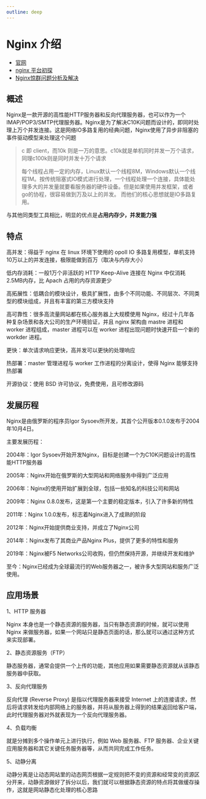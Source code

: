 ```yaml
---
outline: deep
---
```


# Nginx 介绍

- [官网](https://nginx.org/)
- [nginx 平台初探](https://tengine.taobao.org/book/chapter_02.html?eqid=fb38a23b000a898800000002646c7aa4)
- [Nginx惊群问题分析及解决](https://blog.csdn.net/WuDan_1112/article/details/126147231)



## 概述

Nginx是一款开源的高性能HTTP服务器和反向代理服务器，也可以作为一个IMAP/POP3/SMTP代理服务器。Nginx是为了解决C10K问题而设计的，即同时处理上万个并发连接。这是网络IO多路复用的经典问题，Nginx使用了异步非阻塞的事件驱动模型来处理这个问题

> c 即 client，而10k 则是一万的意思。c10k就是单机同时并发一万个请求，同理c100k则是同时并发十万个请求
>
> 每个线程占用一定的内存，Linux默认一个线程8M，Windows默认一个线程1M。按传统阻塞式IO模式进行处理，一个线程处理一个连接，具体能处理多大的并发量就要看服务器的硬件设备。但是如果使用并发框架，或者go的协程，很容易做到万及以上的并发。 而他们的核心思想就是IO多路复用。

与其他同类型工具相比，明显的优点是**占用内存少，并发能力强**



## 特点

高并发：得益于 nginx 在 linux 环境下使用的 opoII IO 多路复用模型，单机支持10万以上的并发连接，极限能做到百万（取决与内存大小）

低内存消耗：一般1万个非活跃的 HTTP Keep-Alive 连接在 Nginx 中仅消耗2.5MB内存，比 Apach 占用的内存资源更少

高拓展性：低耦合的模块设计，极具扩展性，由多个不同功能、不同层次、不同类型的模块组成，并且有丰富的第三方模块支持

高可靠性：很多高流量网站都在核心服务器上大规模使用 Nginx，经过十几年各种复杂场景和各大公司的生产环境验证，并且 nginx 架构由 mastre 进程和 worker 进程组成，master 进程可以在 worker 进程出现问题时快速开启一个新的 workder 进程。

更快：单次请求响应更快，高并发可以更快的处理响应

热部署：master 管理进程与 worker 工作进程的分离设计，使得 Nginx 能够支持热部署

开源协议：使用 BSD 许可协议，免费使用，且可修改源码



## 发展历程

Nginx是由俄罗斯的程序员Igor Sysoev所开发，其首个公开版本0.1.0发布于2004年10月4日。

主要发展历程：

2004年：Igor Sysoev开始开发Nginx，目标是创建一个为C10K问题设计的高性能HTTP服务器

2005年：Nginx开始在俄罗斯的大型网站和网络服务中得到广泛应用

2006年：Nginx的使用开始扩展到全球，包括一些知名的科技公司和网站

2009年：Nginx 0.8.0发布，这是第一个主要的稳定版本，引入了许多新的特性

2011年：Nginx 1.0.0发布，标志着Nginx进入了成熟的阶段

2012年：Nginx开始提供商业支持，并成立了Nginx公司

2014年：Nginx发布了其商业产品Nginx Plus，提供了更多的特性和服务

2019年：Nginx被F5 Networks公司收购，但仍然保持开源，并继续开发和维护

至今：Nginx已经成为全球最流行的Web服务器之一，被许多大型网站和服务广泛使用。 



## 应用场景

1、HTTP 服务器

Nginx 本身也是一个静态资源的服务器，当只有静态资源的时候，就可以使用 Nginx 来做服务器，如果一个网站只是静态页面的话，那么就可以通过这种方式来实现部署。

2、静态资源服务（FTP）

静态服务器，通常会提供一个上传的功能，其他应用如果需要静态资源就从该静态服务器中获取。

3、反向代理服务

反向代理 (Reverse Proxy) 是指以代理服务器来接受 Internet 上的连接请求，然后将请求转发给内部网络上的服务器，并将从服务器上得到的结果返回给客户端，此时代理服务器对外就表现为一个反向代理服务器。

4、负载均衡

就是分摊到多个操作单元上进行执行，例如 Web 服务器、FTP 服务器、企业关键应用服务器和其它关键任务服务器等，从而共同完成工作任务。

5、动静分离

动静分离是让动态网站里的动态网页根据一定规则把不变的资源和经常变的资源区分开来，动静资源做好了拆分以后，我们就可以根据静态资源的特点将其做缓存操作，这就是网站静态化处理的核心思路
